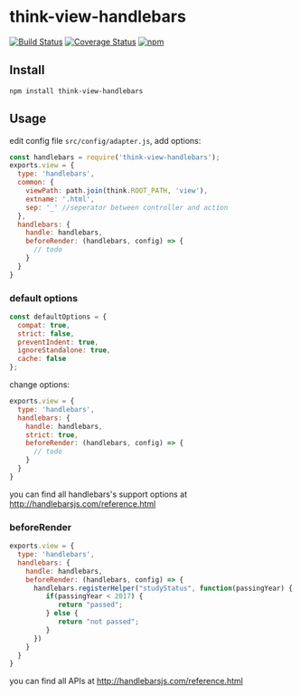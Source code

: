 # think-view-handlebars
[![Build Status](https://travis-ci.org/thinkjs/think-view-handlebars.svg?branch=master)](https://travis-ci.org/thinkjs/think-view-handlebars)
[![Coverage Status](https://coveralls.io/repos/github/thinkjs/think-view-handlebars/badge.svg?branch=master)](https://coveralls.io/github/thinkjs/think-view-handlebars?branch=master)
[![npm](https://img.shields.io/npm/v/think-view-handlebars.svg?style=flat-square)](https://www.npmjs.com/package/think-view-handlebars)

## Install

```
npm install think-view-handlebars
```


## Usage

edit config file `src/config/adapter.js`, add options:

```js
const handlebars = require('think-view-handlebars');
exports.view = {
  type: 'handlebars',
  common: {
    viewPath: path.join(think.ROOT_PATH, 'view'),
    extname: '.html',
    sep: '_' //seperator between controller and action
  },
  handlebars: {
    handle: handlebars,
    beforeRender: (handlebars, config) => {
      // todo
    }
  }
}
```

### default options

```js
const defaultOptions = {
  compat: true,
  strict: false,
  preventIndent: true,
  ignoreStandalone: true,
  cache: false
};
```

change options:

```js
exports.view = {
  type: 'handlebars',
  handlebars: {
    handle: handlebars,
    strict: true,
    beforeRender: (handlebars, config) => {
      // todo
    }
  }
}
```
you can find all handlebars's support options at http://handlebarsjs.com/reference.html

### beforeRender

```js
exports.view = {
  type: 'handlebars',
  handlebars: {
    handle: handlebars,
    beforeRender: (handlebars, config) => {
      handlebars.registerHelper("studyStatus", function(passingYear) {
         if(passingYear < 2017) {
            return "passed";
         } else {
            return "not passed";
         }
      })
    }
  }
}
```
you can find all APIs at http://handlebarsjs.com/reference.html
